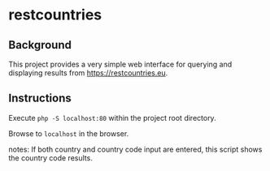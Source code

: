 # restcountries

## Background
This project provides a very simple web interface for querying and displaying results from https://restcountries.eu.

## Instructions

Execute `php -S localhost:80` within the project root directory.

Browse to `localhost` in the browser.

notes:
If both country and country code input are entered, this script shows the country code results.
